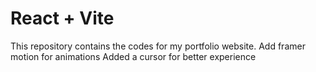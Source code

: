 # React + Vite

This repository contains the codes for my portfolio website. 
Add framer motion for animations
Added a cursor for better experience

